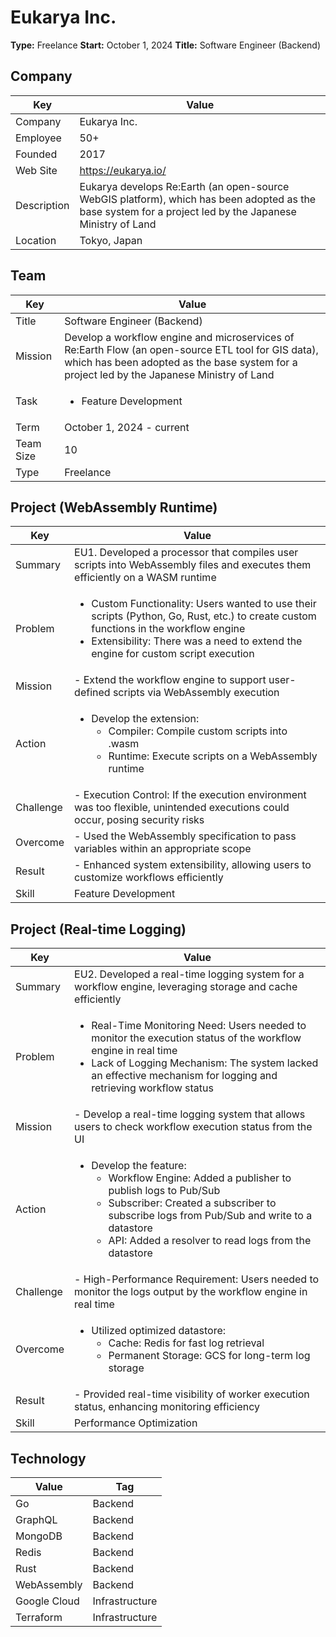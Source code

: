 # Eukarya Inc.

**Type:** Freelance
**Start:** October 1, 2024
**Title:** Software Engineer (Backend)

## Company

| Key         | Value                                                                                                                                                           |
| ----------- | --------------------------------------------------------------------------------------------------------------------------------------------------------------- |
| Company     | Eukarya Inc.                                                                                                                                                    |
| Employee    | 50+                                                                                                                                                             |
| Founded     | 2017                                                                                                                                                            |
| Web Site    | https://eukarya.io/                                                                                                                                             |
| Description | Eukarya develops Re:Earth (an open-source WebGIS platform), which has been adopted as the base system for a project led by the Japanese Ministry of Land |
| Location    | Tokyo, Japan                                                                                                                                                    |

## Team

| Key       | Value                                                                                                                                                                  |
| --------- | ---------------------------------------------------------------------------------------------------------------------------------------------------------------------- |
| Title     | Software Engineer (Backend)                                                                                                                                            |
| Mission   | Develop a workflow engine and microservices of Re:Earth Flow (an open-source ETL tool for GIS data), which has been adopted as the base system for a project led by the Japanese Ministry of Land |
| Task      | <ul><li>Feature Development</li></ul>                                                                                                                                                   |
| Term      | October 1, 2024 - current                                                                                                                                             |
| Team Size | 10                                                                                                                                                                     |
| Type      | Freelance                                                                                                                                                              |

## Project (WebAssembly Runtime)

| Key       | Value                                                                                                                                         |
| --------- | --------------------------------------------------------------------------------------------------------------------------------------------- |
| Summary   | EU1. Developed a processor that compiles user scripts into WebAssembly files and executes them efficiently on a WASM runtime                       |
| Problem   | <ul><li>Custom Functionality: Users wanted to use their scripts (Python, Go, Rust, etc.) to create custom functions in the workflow engine</li><li>Extensibility: There was a need to extend the engine for custom script execution</li></ul> |
| Mission   | - Extend the workflow engine to support user-defined scripts via WebAssembly execution                                                      |
| Action    | <ul><li>Develop the extension:<ul><li>Compiler: Compile custom scripts into .wasm</li><li>Runtime: Execute scripts on a WebAssembly runtime</li></ul></li></ul>                     |
| Challenge | - Execution Control: If the execution environment was too flexible, unintended executions could occur, posing security risks                     |
| Overcome  | - Used the WebAssembly specification to pass variables within an appropriate scope                                                              |
| Result    | - Enhanced system extensibility, allowing users to customize workflows efficiently                                                             |
| Skill     | Feature Development                                                                                                                           |

## Project (Real-time Logging)

| Key       | Value                                                                                                                                                                       |
| --------- | --------------------------------------------------------------------------------------------------------------------------------------------------------------------------- |
| Summary   | EU2. Developed a real-time logging system for a workflow engine, leveraging storage and cache efficiently                                                                    |
| Problem   | <ul><li>Real-Time Monitoring Need: Users needed to monitor the execution status of the workflow engine in real time</li><li>Lack of Logging Mechanism: The system lacked an effective mechanism for logging and retrieving workflow status</li></ul> |
| Mission   | - Develop a real-time logging system that allows users to check workflow execution status from the UI                                                                       |
| Action    | <ul><li>Develop the feature:<ul><li>Workflow Engine: Added a publisher to publish logs to Pub/Sub</li><li>Subscriber: Created a subscriber to subscribe logs from Pub/Sub and write to a datastore</li><li>API: Added a resolver to read logs from the datastore</li></ul></li></ul> |
| Challenge | - High-Performance Requirement: Users needed to monitor the logs output by the workflow engine in real time                                                                  |
| Overcome  | <ul><li>Utilized optimized datastore:<ul><li>Cache: Redis for fast log retrieval</li><li>Permanent Storage: GCS for long-term log storage</li></ul></li></ul>                                         |
| Result    | - Provided real-time visibility of worker execution status, enhancing monitoring efficiency                                                                                  |
| Skill     | Performance Optimization                                                                                                                                                    |

## Technology

| Value        | Tag            |
| ------------ | -------------- |
| Go           | Backend        |
| GraphQL      | Backend        |
| MongoDB      | Backend        |
| Redis        | Backend        |
| Rust         | Backend        |
| WebAssembly  | Backend        |
| Google Cloud | Infrastructure |
| Terraform    | Infrastructure |